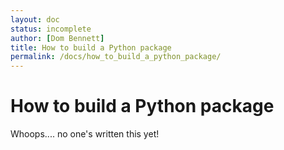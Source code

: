 ```yaml
---
layout: doc
status: incomplete
author: [Dom Bennett]
title: How to build a Python package
permalink: /docs/how_to_build_a_python_package/
---
```


# How to build a Python package

Whoops.... no one's written this yet!
